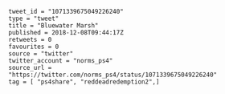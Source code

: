 ```
tweet_id = "1071339675049226240"
type = "tweet"
title = "Bluewater Marsh"
published = 2018-12-08T09:44:17Z
retweets = 0
favourites = 0
source = "twitter"
twitter_account = "norms_ps4"
source_url = "https://twitter.com/norms_ps4/status/1071339675049226240"
tag = [ "ps4share", "reddeadredemption2",]
```

<p class='image'><img src='https://mnf.m17s.net/2018/12/08/Dt4pwUEWsAAlagR.jpg' alt=''></p>

